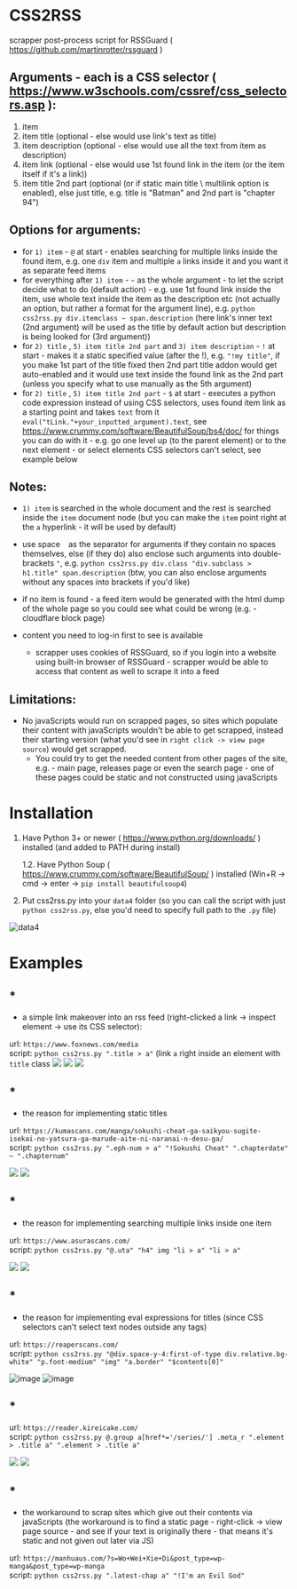 # CSS2RSS
scrapper post-process script for RSSGuard ( https://github.com/martinrotter/rssguard )

## Arguments - each is a CSS selector ( https://www.w3schools.com/cssref/css_selectors.asp ): 
1) item
2) item title (optional - else would use link's text as title)
3) item description (optional - else would use all the text from item as description)
4) item link (optional - else would use 1st found link in the item (or the item itself if it's a link))
5) item title 2nd part (optional (or if static main title \ multilink option is enabled), else just title, e.g. title is "Batman" and 2nd part is "chapter 94")

## Options for arguments:
* for `1) item` - `@` at start - enables searching for multiple links inside the found item, e.g. one `div` item and multiple `a` links inside it and you want it as separate feed items
* for everything after `1) item` - `~` as the whole argument - to let the script decide what to do (default action) - e.g. use 1st found link inside the item, use whole text inside the item as the description etc (not actually an option, but rather a format for the argument line), e.g. `python css2rss.py div.itemclass ~ span.description` (here link's inner text (2nd argument) will be used as the title by default action but description is being looked for (3rd argument))
* for `2) title` , `5) item title 2nd part` and `3) item description` - `!` at start - makes it a static specified value (after the !), e.g. `"!my title"`, if you make 1st part of the title fixed then 2nd part title addon would get auto-enabled and it would use text inside the found link as the 2nd part (unless you specify what to use manually as the 5th argument)
* for `2) title` , `5) item title 2nd part` - `$` at start - executes a python code expression instead of using CSS selectors, uses found item link as a starting point and takes `text` from it `eval("tLink."+your_inputted_argument).text`, see https://www.crummy.com/software/BeautifulSoup/bs4/doc/ for things you can do with it - e.g. go one level up (to the parent element) or to the next element - or select elements CSS selectors can't select, see example below

## Notes: 
- `1) item` is searched in the whole document and the rest is searched inside the `item` document node (but you can make the `item` point right at the `a` hyperlink - it will be used by default)

- use space ` ` as the separator for arguments if they contain no spaces themselves, else (if they do) also enclose such arguments into double-brackets `"`, e.g. `python css2rss.py div.class "div.subclass > h1.title" span.description` (btw, you can also enclose arguments without any spaces into brackets if you'd like)
- if no item is found - a feed item would be generated with the html dump of the whole page so you could see what could be wrong (e.g. - cloudflare block page)
- content you need to log-in first to see is available
    - scrapper uses cookies of RSSGuard, so if you login into a website using built-in browser of RSSGuard - scrapper would be able to access that content as well to scrape it into a feed

## Limitations:  
- No javaScripts would run on scrapped pages, so sites which populate their content with javaScripts wouldn't be able to get scrapped, instead their starting version (what you'd see in `right click -> view page source`) would get scrapped.
    - You could try to get the needed content from other pages of the site, e.g. - main page, releases page or even the search page - one of these pages could be static and not constructed using javaScripts

# Installation

1) Have Python 3+ or newer ( https://www.python.org/downloads/ ) installed (and added to PATH during install)  

    1.2. Have Python Soup ( https://www.crummy.com/software/BeautifulSoup/ ) installed (Win+R -> cmd -> enter -> `pip install beautifulsoup4`) 

2) Put css2rss.py into your `data4` folder (so you can call the script with just `python css2rss.py`, else you'd need to specify full path to the `.py` file)

![data4](https://user-images.githubusercontent.com/1309656/162590050-0c6d4d9d-4c57-4123-9959-06a83f0af61b.jpg)

# Examples

 ## *  
- a simple link makeover into an rss feed (right-clicked a link -> inspect element -> use its CSS selector):  

url: `https://www.foxnews.com/media`  
script: `python css2rss.py ".title > a"` (link `a` right inside an element with `title` class
![](https://user-images.githubusercontent.com/1309656/162590533-dcc261f4-3a24-4c59-9e24-60d312a4e3ec.jpg)
![](https://user-images.githubusercontent.com/1309656/162590684-c452b64f-7916-43e1-b440-3889b2d6a82c.jpg)
![](https://user-images.githubusercontent.com/1309656/162590622-66bf2f9e-e2cb-4434-a377-3ebdcc573f20.jpg)

 ## *  
- the reason for implementing static titles  

url: `https://kumascans.com/manga/sokushi-cheat-ga-saikyou-sugite-isekai-no-yatsura-ga-marude-aite-ni-naranai-n-desu-ga/`  
script: `python css2rss.py ".eph-num > a" "!Sokushi Cheat" ".chapterdate" ~ ".chapternum"`

![](https://user-images.githubusercontent.com/1309656/162590790-1995cd7e-ea6f-41b5-a24c-cb669de851d2.jpg)
![](https://user-images.githubusercontent.com/1309656/162590821-d3388846-fb47-41e4-866a-5aaa3754d022.jpg)

 ## *  
- the reason for implementing searching multiple links inside one item  

url: `https://www.asurascans.com/`  
script: `python css2rss.py "@.uta" "h4" img "li > a" "li > a"`

![](https://user-images.githubusercontent.com/1309656/162590919-4374ba05-9c1f-4f39-b27c-f723d4afda1f.jpg)
![](https://user-images.githubusercontent.com/1309656/162590934-4c28c614-7548-4048-b147-b7a5b036a842.jpg)

 ## *  
- the reason for implementing eval expressions for titles (since CSS selectors can't select text nodes outside any tags) 

url: `https://reaperscans.com/`  
script: `python css2rss.py "@div.space-y-4:first-of-type div.relative.bg-white" "p.font-medium" "img" "a.border" "$contents[0]"`

![image](https://user-images.githubusercontent.com/1309656/194601286-7c7b399a-7561-4274-9444-89508dd51681.png)
![image](https://user-images.githubusercontent.com/1309656/194601403-578c9550-785e-44bd-98d7-88c50f785a5d.png)


 ## *  
url: `https://reader.kireicake.com/`  
script: `python css2rss.py @.group a[href*='/series/'] .meta_r ".element > .title a" ".element > .title a"`

![](https://user-images.githubusercontent.com/1309656/162591038-3664255c-8e8b-4065-b0a9-a0d2eb4977c7.jpg)
![](https://user-images.githubusercontent.com/1309656/162591089-6951e712-384f-4109-8c57-1caa05ac49f6.jpg)


 ## *  
- the workaround to scrap sites which give out their contents via javaScripts (the workaround is to find a static page - right-click -> view page source - and see if your text is originally there - that means it's static and not given out later via JS) 

url: `https://manhuaus.com/?s=Wo+Wei+Xie+Di&post_type=wp-manga&post_type=wp-manga`  
script: `python css2rss.py ".latest-chap a" "!I'm an Evil God"`  
